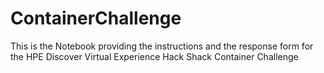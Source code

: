 # ContainerChallenge
This is the Notebook providing the instructions and the response form for the HPE Discover Virtual Experience Hack Shack Container Challenge
